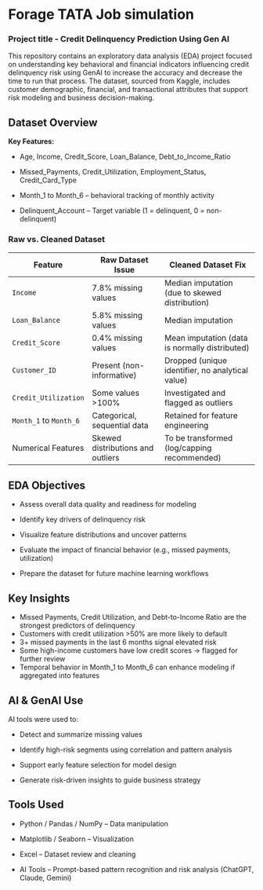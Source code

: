 # Forage TATA Job simulation 
### Project title - Credit Delinquency Prediction Using Gen AI 
This repository contains an exploratory data analysis (EDA) project focused on understanding key behavioral and financial indicators influencing credit delinquency risk using GenAI to increase the accuracy and decrease the time to run that process. The dataset, sourced from Kaggle, includes customer demographic, financial, and transactional attributes that support risk modeling and business decision-making.

## Dataset Overview
**Key Features:**
- Age, Income, Credit_Score, Loan_Balance, Debt_to_Income_Ratio

- Missed_Payments, Credit_Utilization, Employment_Status, Credit_Card_Type

- Month_1 to Month_6 – behavioral tracking of monthly activity

- Delinquent_Account – Target variable (1 = delinquent, 0 = non-delinquent)
### Raw vs. Cleaned Dataset

| Feature                | Raw Dataset Issue                 | Cleaned Dataset Fix                              |
| ---------------------- | --------------------------------- | ------------------------------------------------ |
| `Income`               | 7.8% missing values               | Median imputation (due to skewed distribution)   |
| `Loan_Balance`         | 5.8% missing values               | Median imputation                                |
| `Credit_Score`         | 0.4% missing values               | Mean imputation (data is normally distributed)   |
| `Customer_ID`          | Present (non-informative)         | Dropped (unique identifier, no analytical value) |
| `Credit_Utilization`   | Some values >100%                 | Investigated and flagged as outliers             |
| `Month_1` to `Month_6` | Categorical, sequential data      | Retained for feature engineering                 |
| Numerical Features     | Skewed distributions and outliers | To be transformed (log/capping recommended)      |


## EDA Objectives
- Assess overall data quality and readiness for modeling

- Identify key drivers of delinquency risk

- Visualize feature distributions and uncover patterns

- Evaluate the impact of financial behavior (e.g., missed payments, utilization)

- Prepare the dataset for future machine learning workflows


## Key Insights
- Missed Payments, Credit Utilization, and Debt-to-Income Ratio are the strongest predictors of delinquency
- Customers with credit utilization >50% are more likely to default
- 3+ missed payments in the last 6 months signal elevated risk
- Some high-income customers have low credit scores → flagged for further review
- Temporal behavior in Month_1 to Month_6 can enhance modeling if aggregated into features

## AI & GenAI Use
AI tools were used to:

- Detect and summarize missing values

- Identify high-risk segments using correlation and pattern analysis

- Support early feature selection for model design

- Generate risk-driven insights to guide business strategy

## Tools Used
- Python / Pandas / NumPy – Data manipulation

- Matplotlib / Seaborn – Visualization

- Excel – Dataset review and cleaning

- AI Tools – Prompt-based pattern recognition and risk analysis (ChatGPT, Claude, Gemini)

